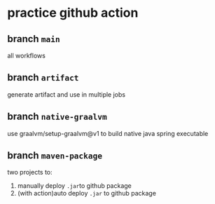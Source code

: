 # practice github action

## branch `main`
all workflows
## branch `artifact`
generate artifact and use in multiple jobs
## branch `native-graalvm`
use graalvm/setup-graalvm@v1 to build native java spring executable 
## branch `maven-package`
two projects to:
1. manually deploy `.jar`to github package
2. (with action)auto deploy  `.jar` to github package

